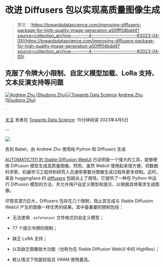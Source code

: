 # 改进 Diffusers 包以实现高质量图像生成

> 原文：[https://towardsdatascience.com/improving-diffusers-package-for-high-quality-image-generation-a50fff04bdd4?source=collection_archive---------4-----------------------#2023-04-05](https://towardsdatascience.com/improving-diffusers-package-for-high-quality-image-generation-a50fff04bdd4?source=collection_archive---------4-----------------------#2023-04-05)

## 克服了令牌大小限制、自定义模型加载、LoRa 支持、文本反演支持等问题

[](https://xhinker.medium.com/?source=post_page-----a50fff04bdd4--------------------------------)[![Andrew Zhu (Shudong Zhu)](../Images/46f07a875a42bcc4e0c262aea5e2a504.png)](https://xhinker.medium.com/?source=post_page-----a50fff04bdd4--------------------------------)[](https://towardsdatascience.com/?source=post_page-----a50fff04bdd4--------------------------------)[![Towards Data Science](../Images/a6ff2676ffcc0c7aad8aaf1d79379785.png)](https://towardsdatascience.com/?source=post_page-----a50fff04bdd4--------------------------------) [Andrew Zhu (Shudong Zhu)](https://xhinker.medium.com/?source=post_page-----a50fff04bdd4--------------------------------)

·

[关注](https://medium.com/m/signin?actionUrl=https%3A%2F%2Fmedium.com%2F_%2Fsubscribe%2Fuser%2Fbf0160c6bb&operation=register&redirect=https%3A%2F%2Ftowardsdatascience.com%2Fimproving-diffusers-package-for-high-quality-image-generation-a50fff04bdd4&user=Andrew+Zhu+%28Shudong+Zhu%29&userId=bf0160c6bb&source=post_page-bf0160c6bb----a50fff04bdd4---------------------post_header-----------) 发表在 [Towards Data Science](https://towardsdatascience.com/?source=post_page-----a50fff04bdd4--------------------------------) ·15分钟阅读·2023年4月5日[](https://medium.com/m/signin?actionUrl=https%3A%2F%2Fmedium.com%2F_%2Fvote%2Ftowards-data-science%2Fa50fff04bdd4&operation=register&redirect=https%3A%2F%2Ftowardsdatascience.com%2Fimproving-diffusers-package-for-high-quality-image-generation-a50fff04bdd4&user=Andrew+Zhu+%28Shudong+Zhu%29&userId=bf0160c6bb&source=-----a50fff04bdd4---------------------clap_footer-----------)

--

[](https://medium.com/m/signin?actionUrl=https%3A%2F%2Fmedium.com%2F_%2Fbookmark%2Fp%2Fa50fff04bdd4&operation=register&redirect=https%3A%2F%2Ftowardsdatascience.com%2Fimproving-diffusers-package-for-high-quality-image-generation-a50fff04bdd4&source=-----a50fff04bdd4---------------------bookmark_footer-----------)![](../Images/ec28506deb9273669dd315b83ff91aec.png)

告别 Babel，由 Andrew Zhu 使用纯 Python 和 Diffusers 生成

[AUTOMATIC1111 的 Stable Diffusion WebUI](https://github.com/AUTOMATIC1111/stable-diffusion-webui) 已证明是一个强大的工具，能够使用 Diffusion 模型生成高质量图像。然而，虽然 WebUI 使用起来很方便，但数据科学家、机器学习工程师和研究人员通常需要对图像生成过程有更多控制。这时，来自 huggingface 的 [diffusers](https://github.com/huggingface/diffusers) 包就派上了用场，它提供了一种在 Python 中运行 Diffusion 模型的方法，并允许用户自定义模型和提示，以根据具体需求生成图像。

尽管其潜力巨大，Diffusers 包存在几个限制，阻止其生成与 Stable Diffusion WebUI 产生的图像一样优秀的结果。其中最重要的限制包括：

+   无法使用 `.safetensor` 文件格式的自定义模型；

+   77 个提示令牌的限制；

+   缺乏 LoRA 支持；

+   以及缺乏图像放大功能（也称为在 Stable Diffusion WebUI 中的 HighRes）；

+   默认情况下性能较低且 VRAM 使用量高。
